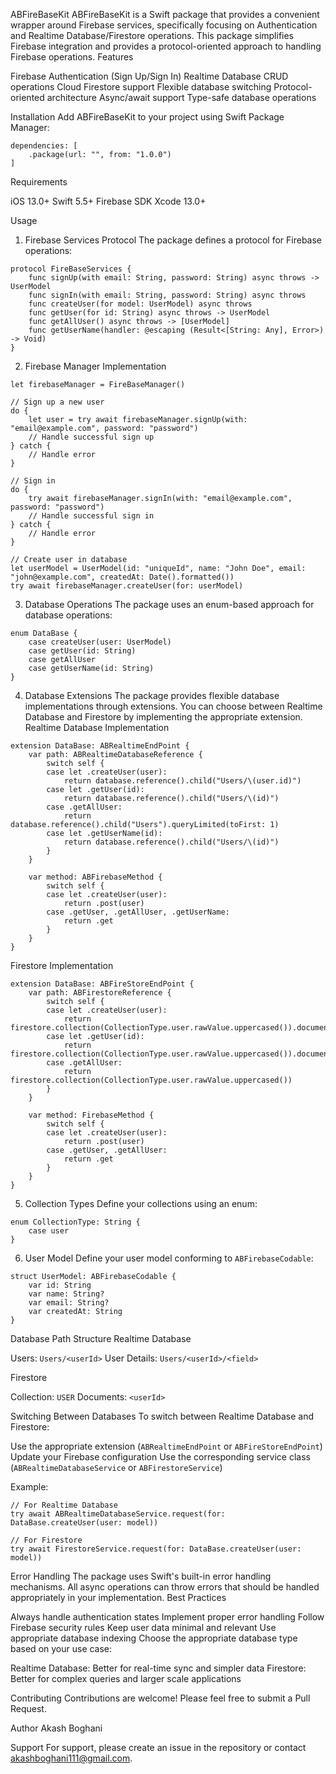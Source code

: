 ABFireBaseKit
ABFireBaseKit is a Swift package that provides a convenient wrapper around Firebase services, specifically focusing on Authentication and Realtime Database/Firestore operations. This package simplifies Firebase integration and provides a protocol-oriented approach to handling Firebase operations.
Features

Firebase Authentication (Sign Up/Sign In)
Realtime Database CRUD operations
Cloud Firestore support
Flexible database switching
Protocol-oriented architecture
Async/await support
Type-safe database operations

Installation
Add ABFireBaseKit to your project using Swift Package Manager:

```
dependencies: [
    .package(url: "", from: "1.0.0")
]
```

Requirements

iOS 13.0+
Swift 5.5+
Firebase SDK
Xcode 13.0+

Usage
1. Firebase Services Protocol
The package defines a protocol for Firebase operations:

```
protocol FireBaseServices {
    func signUp(with email: String, password: String) async throws -> UserModel
    func signIn(with email: String, password: String) async throws
    func createUser(for model: UserModel) async throws
    func getUser(for id: String) async throws -> UserModel
    func getAllUser() async throws -> [UserModel]
    func getUserName(handler: @escaping (Result<[String: Any], Error>) -> Void)
}
```

2. Firebase Manager Implementation

```
let firebaseManager = FireBaseManager()

// Sign up a new user
do {
    let user = try await firebaseManager.signUp(with: "email@example.com", password: "password")
    // Handle successful sign up
} catch {
    // Handle error
}

// Sign in
do {
    try await firebaseManager.signIn(with: "email@example.com", password: "password")
    // Handle successful sign in
} catch {
    // Handle error
}

// Create user in database
let userModel = UserModel(id: "uniqueId", name: "John Doe", email: "john@example.com", createdAt: Date().formatted())
try await firebaseManager.createUser(for: userModel)
```

3. Database Operations
The package uses an enum-based approach for database operations:

```
enum DataBase {
    case createUser(user: UserModel)
    case getUser(id: String)
    case getAllUser
    case getUserName(id: String)
}
```

4. Database Extensions
The package provides flexible database implementations through extensions. You can choose between Realtime Database and Firestore by implementing the appropriate extension.
Realtime Database Implementation

```
extension DataBase: ABRealtimeEndPoint {
    var path: ABRealtimeDatabaseReference {
        switch self {
        case let .createUser(user):
            return database.reference().child("Users/\(user.id)")
        case let .getUser(id):
            return database.reference().child("Users/\(id)")
        case .getAllUser:
            return database.reference().child("Users").queryLimited(toFirst: 1)
        case let .getUserName(id):
            return database.reference().child("Users/\(id)")
        }
    }
    
    var method: ABFirebaseMethod {
        switch self {
        case let .createUser(user):
            return .post(user)
        case .getUser, .getAllUser, .getUserName:
            return .get
        }
    }
}
```

Firestore Implementation

```
extension DataBase: ABFireStoreEndPoint {
    var path: ABFirestoreReference {
        switch self {
        case let .createUser(user):
            return firestore.collection(CollectionType.user.rawValue.uppercased()).document(user.id)
        case let .getUser(id):
            return firestore.collection(CollectionType.user.rawValue.uppercased()).document(id)
        case .getAllUser:
            return firestore.collection(CollectionType.user.rawValue.uppercased())
        }
    }
    
    var method: FirebaseMethod {
        switch self {
        case let .createUser(user):
            return .post(user)
        case .getUser, .getAllUser:
            return .get
        }
    }
}
```

5. Collection Types
Define your collections using an enum:

```
enum CollectionType: String {
    case user
}
```

6. User Model
Define your user model conforming to `ABFirebaseCodable`:

```
struct UserModel: ABFirebaseCodable {
    var id: String
    var name: String?
    var email: String?
    var createdAt: String
}
```

Database Path Structure
Realtime Database

Users: `Users/<userId>`
User Details: `Users/<userId>/<field>`

Firestore

Collection: `USER`
Documents: `<userId>`

Switching Between Databases
To switch between Realtime Database and Firestore:

Use the appropriate extension (`ABRealtimeEndPoint` or `ABFireStoreEndPoint`)
Update your Firebase configuration
Use the corresponding service class (`ABRealtimeDatabaseService` or `ABFirestoreService`)

Example:

```
// For Realtime Database
try await ABRealtimeDatabaseService.request(for: DataBase.createUser(user: model))

// For Firestore
try await FirestoreService.request(for: DataBase.createUser(user: model))
```

Error Handling
The package uses Swift's built-in error handling mechanisms. All async operations can throw errors that should be handled appropriately in your implementation.
Best Practices

Always handle authentication states
Implement proper error handling
Follow Firebase security rules
Keep user data minimal and relevant
Use appropriate database indexing
Choose the appropriate database type based on your use case:

Realtime Database: Better for real-time sync and simpler data
Firestore: Better for complex queries and larger scale applications

Contributing
Contributions are welcome! Please feel free to submit a Pull Request.

Author
Akash Boghani

Support
For support, please create an issue in the repository or contact akashboghani111@gmail.com.

